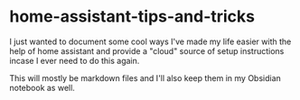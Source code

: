 # home-assistant-tips-and-tricks
I just wanted to document some cool ways I've made my life easier with the help of home assistant and provide a "cloud" source of setup instructions incase I ever need to do this again.

This will mostly be markdown files and I'll also keep them in my Obsidian notebook as well.
